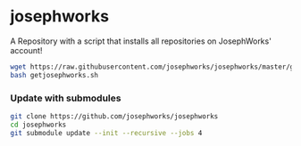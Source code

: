 # josephworks
A Repository with a script that installs all repositories on JosephWorks' account!

```sh
wget https://raw.githubusercontent.com/josephworks/josephworks/master/getjosephworks.sh
bash getjosephworks.sh
```

### Update with submodules

```sh
git clone https://github.com/josephworks/josephworks
cd josephworks
git submodule update --init --recursive --jobs 4
```
